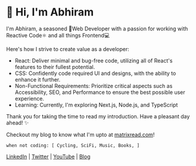 # 👋 Hi, I'm Abhiram

I'm Abhiram, a seasoned 🚀Web Developer with a passion for working with Reactive Code⚛️ and all things Frontend💻

Here's how I strive to create value as a developer:

* React: Deliver minimal and bug-free code, utilizing all of React's features to their fullest potential.
* CSS: Confidently code required UI and designs, with the ability to enhance it further.
* Non-Functional Requirements: Prioritize critical aspects such as Accessibility, SEO, and Performance to ensure the best possible user experience.
* Learning: Currently, I'm exploring Next.js, Node.js, and TypeScript

Thank you for taking the time to read my introduction. Have a pleasant day ahead! ✨

Checkout my blog to know what I'm upto at [matrixread.com](https://matrixread.com/)!

```
when not coding: [ Cycling, SciFi, Music, Books, ]
```

[LinkedIn](https://linkedin.com/in/abhiramready) | [Twitter](https://twitter.com/abhiramready) | [YouTube](https://www.youtube.com/channel/UCsaSDDD5F1F774wzpSl0oDQ) |  [Blog](https://matrixread.com/)
